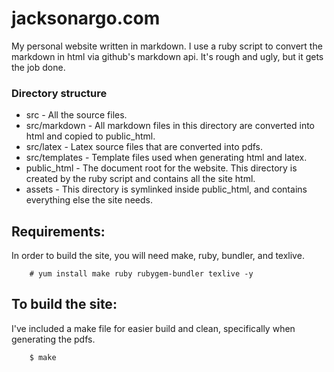 # jacksonargo.com
My personal website written in markdown. I use a ruby script to convert the markdown in html via github's markdown api. It's rough and ugly, but it gets the job done.

### Directory structure

 * src - All the source files.
 * src/markdown - All markdown files in this directory are converted into html and copied to public\_html.
 * src/latex - Latex source files that are converted into pdfs.
 * src/templates - Template files used when generating html and latex.
 * public\_html - The document root for the website. This directory is created by the ruby script and contains all the site html.
 * assets - This directory is symlinked inside public\_html, and contains everything else the site needs.

## Requirements:
In order to build the site, you will need make, ruby, bundler, and texlive.

        # yum install make ruby rubygem-bundler texlive -y

## To build the site:
I've included a make file for easier build and clean, specifically when generating the pdfs.

        $ make
